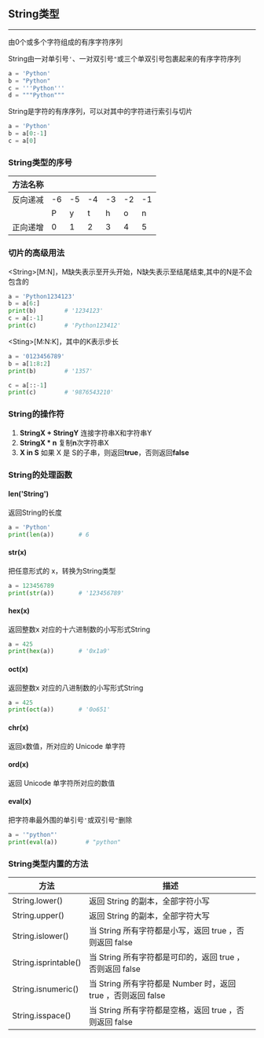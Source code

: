 ## String类型

---

由0个或多个字符组成的有序字符序列

String由一对单引号`'`、一对双引号`"`或三个单双引号包裹起来的有序字符序列

```python
a = 'Python'
b = "Python"
c = '''Python'''
d = """Python"""
```

String是字符的有序序列，可以对其中的字符进行索引与切片

```python
a = 'Python'
b = a[0:-1]
c = a[0]
```

### String类型的序号

方法名称 | | | | | | |
-|-|-|-|-|-|-|
反向递减 | -6 | -5 | -4 | -3 | -2 | -1 |
||P|y|t|h|o|n|
正向递增 | 0 | 1 | 2 | 3 | 4 | 5 |

### 切片的高级用法

<String\>[M:N]，M缺失表示至开头开始，N缺失表示至结尾结束,其中的N是不会包含的

```python
a = 'Python1234123'
b = a[6:]
print(b)        # '1234123'
c = a[:-1]
print(c)        # 'Python123412'
```

<Sting\>[M:N:K]，其中的K表示步长

```python
a = '0123456789'
b = a[1:8:2]
print(b)        # '1357'

c = a[::-1]
print(c)        # '9876543210'
```

### String的操作符

1. **StringX + StringY** 连接字符串X和字符串Y
2. **StringX * n** 复制**n**次字符串X
3. **X in S** 如果 X 是 S的子串，则返回**true**，否则返回**false**

### String的处理函数

#### len('String')

返回String的长度

```python
a = 'Python'
print(len(a))       # 6
```

#### str(x)

把任意形式的 x，转换为String类型

```python
a = 123456789
print(str(a))       # '123456789'
```

#### hex(x)

返回整数x 对应的十六进制数的小写形式String

```python
a = 425
print(hex(a))       # '0x1a9'
```

#### oct(x)

返回整数x 对应的八进制数的小写形式String

```python
a = 425
print(oct(a))       # '0o651'
```

#### chr(x)

返回x数值，所对应的 Unicode 单字符

#### ord(x)

返回 Unicode 单字符所对应的数值

#### eval(x)

把字符串最外围的单引号`'`或双引号`"`删除

```python
a = '"python"'
print(eval(a))        # "python"
```

### String类型内置的方法

方法 | 描述 |
-|-|
String.lower() | 返回 String 的副本，全部字符小写 |
String.upper() | 返回 String 的副本，全部字符大写 |
String.islower() | 当 String 所有字符都是小写，返回 true ，否则返回 false |
String.isprintable() | 当 String 所有字符都是可印的，返回 true ，否则返回 false |
String.isnumeric() | 当 String 所有字符都是 Number 时，返回 true ，否则返回 false |
String.isspace() | 当 String 所有字符都是空格，返回 true ，否则返回 false |
